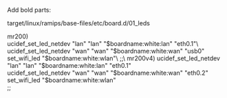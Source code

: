 Add bold parts:

target/linux/ramips/base-files/etc/board.d/01_leds

mr200)\
        ucidef_set_led_netdev "lan" "lan" "$boardname:white:lan" "eth0.1"\
        ucidef_set_led_netdev "wan" "wan" "$boardname:white:wan" "usb0"\
        set_wifi_led "$boardname:white:wlan"\
        ;;\
mr200v4)  
	ucidef_set_led_netdev "lan" "lan" "$boardname:white:lan" "eth0.1"  
	ucidef_set_led_netdev "wan" "wan" "$boardname:white:wan" "eth0.2"  
set_wifi_led "$boardname:white:wlan"  
;;  
